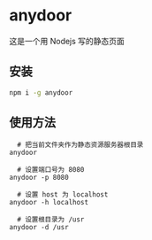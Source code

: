 # anydoor

这是一个用 Nodejs 写的静态页面

## 安装

```bash
npm i -g anydoor
```

## 使用方法


```$bash
  # 把当前文件夹作为静态资源服务器根目录
anydoor  

  # 设置端口号为 8080
anydoor -p 8080
 
  # 设置 host 为 localhost
anydoor -h localhost
 
  # 设置根目录为 /usr
anydoor -d /usr
```
